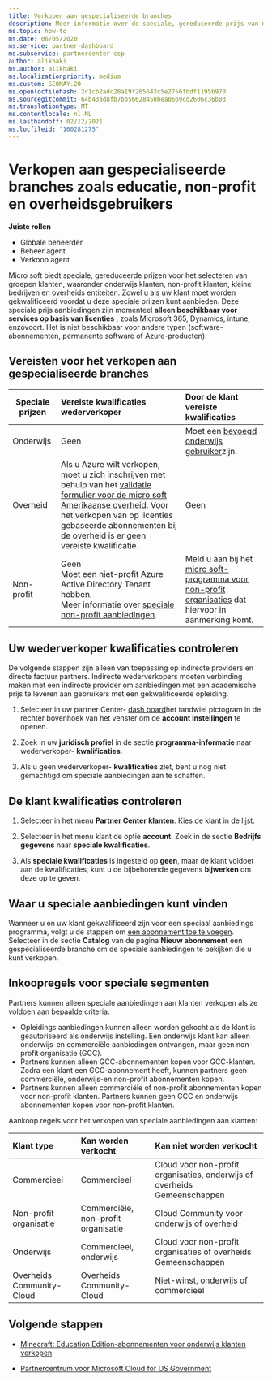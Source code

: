 ```yaml
---
title: Verkopen aan gespecialiseerde branches
description: Meer informatie over de speciale, gereduceerde prijs van micro soft voor bepaalde klant groepen, waaronder onderwijs klanten, klanten zonder winst oogmerk en overheids gebruikers.
ms.topic: how-to
ms.date: 06/05/2020
ms.service: partner-dashboard
ms.subservice: partnercenter-csp
author: alikhaki
ms.author: alikhaki
ms.localizationpriority: medium
ms.custom: SEOMAY.20
ms.openlocfilehash: 2c1cb2adc28a19f265643c5e2756fbdf1195b970
ms.sourcegitcommit: 64b43ad8fb7bb56628450bea06b9cd2606c36b03
ms.translationtype: MT
ms.contentlocale: nl-NL
ms.lasthandoff: 02/12/2021
ms.locfileid: "100281275"
---
```

# <a name="sell-to-specialized-industries-like-education-non-profit-and-government-users"></a>Verkopen aan gespecialiseerde branches zoals educatie, non-profit en overheidsgebruikers

**Juiste rollen**

- Globale beheerder
- Beheer agent
- Verkoop agent

Micro soft biedt speciale, gereduceerde prijzen voor het selecteren van groepen klanten, waaronder onderwijs klanten, non-profit klanten, kleine bedrijven en overheids entiteiten. Zowel u als uw klant moet worden gekwalificeerd voordat u deze speciale prijzen kunt aanbieden. Deze speciale prijs aanbiedingen zijn momenteel **alleen beschikbaar voor services op basis van licenties** , zoals Microsoft 365, Dynamics, intune, enzovoort. Het is niet beschikbaar voor andere typen (software-abonnementen, permanente software of Azure-producten).

## <a name="requirements-to-sell-to-specialized-industries"></a>Vereisten voor het verkopen aan gespecialiseerde branches

|**Speciale prijzen**   |**Vereiste kwalificaties wederverkoper**   |**Door de klant vereiste kwalificaties**   |
|----------------------------|:---------------------------------|:------------------------------------------|
|Onderwijs   |Geen   | Moet een [bevoegd onderwijs gebruiker](https://www.microsoftvolumelicensing.com/DocumentSearch.aspx?Mode=3&DocumentTypeId=7)zijn.   |
|Overheid   |Als u Azure wilt verkopen, moet u zich inschrijven met behulp van het [validatie formulier voor de micro soft Amerikaanse overheid](https://azuregov.microsoft.com/csp). Voor het verkopen van op licenties gebaseerde abonnementen bij de overheid is er geen vereiste kwalificatie.|   Geen|
|Non-profit  |Geen<br/> Moet een niet-profit Azure Active Directory Tenant hebben.<br/> Meer informatie over [speciale non-profit aanbiedingen](https://assetsprod.microsoft.com/mpn/nonprofit-skus-in-csp-faq.pdf).   |Meld u aan bij het [micro soft-programma voor non-profit organisaties](https://nonprofit.microsoft.com/#/register) dat hiervoor in aanmerking komt.   |

## <a name="check-your-reseller-qualifications"></a>Uw wederverkoper kwalificaties controleren

De volgende stappen zijn alleen van toepassing op indirecte providers en directe factuur partners. Indirecte wederverkopers moeten verbinding maken met een indirecte provider om aanbiedingen met een academische prijs te leveren aan gebruikers met een gekwalificeerde opleiding.

1. Selecteer in uw partner Center- [dash board](https://partner.microsoft.com/dashboard)het tandwiel pictogram in de rechter bovenhoek van het venster om de **account instellingen** te openen.

2. Zoek in uw **juridisch profiel** in de sectie **programma-informatie** naar wederverkoper- **kwalificaties**.

3. Als u geen wederverkoper- **kwalificaties** ziet, bent u nog niet gemachtigd om speciale aanbiedingen aan te schaffen.

## <a name="check-the-customer-qualifications"></a>De klant kwalificaties controleren

1. Selecteer in het menu **Partner Center** **klanten**. Kies de klant in de lijst.

2. Selecteer in het menu klant de optie **account**. Zoek in de sectie **Bedrijfs gegevens** naar **speciale kwalificaties**.

3. Als **speciale kwalificaties** is ingesteld op **geen**, maar de klant voldoet aan de kwalificaties, kunt u de bijbehorende gegevens **bijwerken** om deze op te geven.

## <a name="where-to-find-special-offers"></a>Waar u speciale aanbiedingen kunt vinden

Wanneer u en uw klant gekwalificeerd zijn voor een speciaal aanbiedings programma, volgt u de stappen om [een abonnement toe te voegen](create-a-new-subscription.md). Selecteer in de sectie **Catalog** van de pagina **Nieuw abonnement** een gespecialiseerde branche om de speciale aanbiedingen te bekijken die u kunt verkopen.

## <a name="purchase-rules-for-special-segments"></a>Inkoopregels voor speciale segmenten

Partners kunnen alleen speciale aanbiedingen aan klanten verkopen als ze voldoen aan bepaalde criteria. 

- Opleidings aanbiedingen kunnen alleen worden gekocht als de klant is geautoriseerd als onderwijs instelling. Een onderwijs klant kan alleen onderwijs-en commerciële aanbiedingen ontvangen, maar geen non-profit organisatie (GCC).
- Partners kunnen alleen GCC-abonnementen kopen voor GCC-klanten. Zodra een klant een GCC-abonnement heeft, kunnen partners geen commerciële, onderwijs-en non-profit abonnementen kopen. 
- Partners kunnen alleen commerciële of non-profit abonnementen kopen voor non-profit klanten. Partners kunnen geen GCC en onderwijs abonnementen kopen voor non-profit klanten.

Aankoop regels voor het verkopen van speciale aanbiedingen aan klanten:

|**Klant type**   |**Kan worden verkocht**   |**Kan niet worden verkocht**   |
|:----------------------------|:---------------------------------|:------------------------------------------|
| Commercieel |Commercieel | Cloud voor non-profit organisaties, onderwijs of overheids Gemeenschappen |
| Non-profit organisatie |Commerciële, non-profit organisatie | Cloud Community voor onderwijs of overheid |
| Onderwijs |Commercieel, onderwijs | Cloud voor non-profit organisaties of overheids Gemeenschappen |
| Overheids Community-Cloud |Overheids Community-Cloud | Niet-winst, onderwijs of commercieel |

## <a name="next-steps"></a>Volgende stappen

- [Minecraft: Education Edition-abonnementen voor onderwijs klanten verkopen](minecraft-subscriptions.md)

- [Partnercentrum voor Microsoft Cloud for US Government](partner-center-for-microsoft-us-govt-cloud.md)
